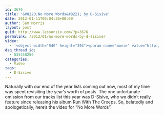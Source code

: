 ```yaml
---
id: 3676
title: '&#8220;No More Words&#8221; by D-Sisive'
date: 2012-01-11T00:04:26+00:00
author: Sam Morris
layout: post
guid: http://www.lessonsix.com/?p=3676
permalink: /2012/01/no-more-words-by-d-sisive/
video:
  - '<object width="540" height="304"><param name="movie" value="http://www.youtube.com/v/FXBsS_qYINA?version=3&amp;hl=en_GB"></param><param name="allowFullScreen" value="true"></param><param name="allowscriptaccess" value="always"></param><embed src="http://www.youtube.com/v/FXBsS_qYINA?version=3&amp;hl=en_GB" type="application/x-shockwave-flash" width="540" height="304" allowscriptaccess="always" allowfullscreen="true"></embed></object>'
dsq_thread_id:
  - 535458256
categories:
  - Video
tags:
  - D-Sisive
---
```

Naturally with our end of the year lists coming out now, most of my time was spent revisiting the year&#8217;s worth of posts. The one unfortunate omission from our tracks list this year was D-Sisive, who we didn&#8217;t really feature since releasing his album Run With The Creeps. So, belatedly and apologetically, here&#8217;s the video for &#8220;No More Words&#8221;.
